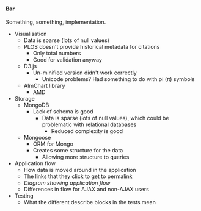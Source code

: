 #### Bar

Something, something, implementation.


* Visualisation
	* Data is sparse (lots of null values)
	* PLOS doesn't provide historical metadata for citations
		* Only total numbers
		* Good for validation anyway
	* D3.js
		* Un-minified version didn't work correctly
			* Unicode problems? Had something to do with pi (π) symbols
	* AlmChart library
		* AMD
* Storage
	* MongoDB
		* Lack of schema is good
			* Data is sparse (lots of null values), which could be problematic with relational databases
				* Reduced complexity is good
	* Mongoose
		* ORM for Mongo
		* Creates some structure for the data
			* Allowing more structure to queries
* Application flow
	* How data is moved around in the application
	* The links that they click to get to permalink
	* _Diagram showing application flow_
	* Differences in flow for AJAX and non-AJAX users
* Testing
	* What the different describe blocks in the tests mean
